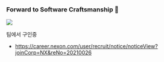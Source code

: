 ### Forward to Software Craftsmanship 👋

![](https://github-readme-stats.vercel.app/api?username=seungyongshim&show_icons=true)

팀에서 구인중
- https://career.nexon.com/user/recruit/notice/noticeView?joinCorp=NX&reNo=20210026


<!--
**seungyongshim/seungyongshim** is a ✨ _special_ ✨ repository because its `README.md` (this file) appears on your GitHub profile.

Here are some ideas to get you started:

- 🔭 I’m currently working on ...
- 🌱 I’m currently learning ...
- 👯 I’m looking to collaborate on ...
- 🤔 I’m looking for help with ...
- 💬 Ask me about ...
- 📫 How to reach me: ...
- 😄 Pronouns: ...
- ⚡ Fun fact: ...
-->
